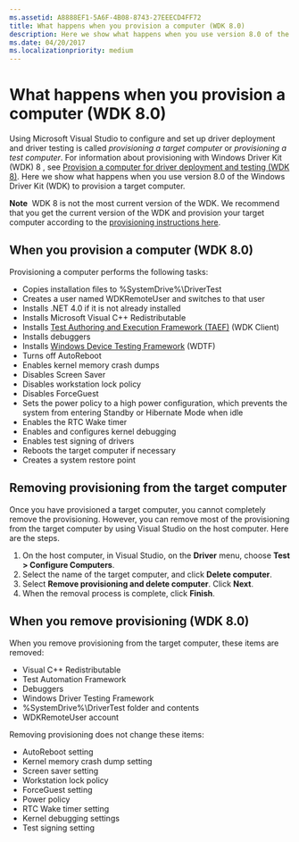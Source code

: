 ```yaml
---
ms.assetid: A8888EF1-5A6F-4B08-8743-27EEECD4FF72
title: What happens when you provision a computer (WDK 8.0)
description: Here we show what happens when you use version 8.0 of the Windows Driver Kit (WDK) to provision a target computer.
ms.date: 04/20/2017
ms.localizationpriority: medium
---
```


# What happens when you provision a computer (WDK 8.0)

Using Microsoft Visual Studio to configure and set up driver deployment and driver testing is called *provisioning a target computer* or *provisioning a test computer*. For information about provisioning with Windows Driver Kit (WDK) 8 , see [Provision a computer for driver deployment and testing (WDK 8)](https://docs.microsoft.com/previous-versions/hh698272(v=vs.85)). Here we show what happens when you use version 8.0 of the Windows Driver Kit (WDK) to provision a target computer.

**Note**  WDK 8 is not the most current version of the WDK. We recommend that you get the current version of the WDK and provision your target computer according to the [provisioning instructions here](https://docs.microsoft.com/previous-versions/hh698272(v=vs.85)).

 

## <span id="when_you_provision_a_computer_wdk_8_0"></span><span id="WHEN_YOU_PROVISION_A_COMPUTER_WDK_8_0"></span>When you provision a computer (WDK 8.0)


Provisioning a computer performs the following tasks:

-   Copies installation files to %SystemDrive%\\DriverTest
-   Creates a user named WDKRemoteUser and switches to that user
-   Installs .NET 4.0 if it is not already installed
-   Installs Microsoft Visual C++ Redistributable
-   Installs [Test Authoring and Execution Framework (TAEF)](https://docs.microsoft.com/windows-hardware/drivers/taef/index) (WDK Client)
-   Installs debuggers
-   Installs [Windows Device Testing Framework](https://docs.microsoft.com/windows-hardware/drivers/wdtf/index) (WDTF)
-   Turns off AutoReboot
-   Enables kernel memory crash dumps
-   Disables Screen Saver
-   Disables workstation lock policy
-   Disables ForceGuest
-   Sets the power policy to a high power configuration, which prevents the system from entering Standby or Hibernate Mode when idle
-   Enables the RTC Wake timer
-   Enables and configures kernel debugging
-   Enables test signing of drivers
-   Reboots the target computer if necessary
-   Creates a system restore point

## <span id="Removing_provisioning_from_the_target_computer"></span><span id="removing_provisioning_from_the_target_computer"></span><span id="REMOVING_PROVISIONING_FROM_THE_TARGET_COMPUTER"></span>Removing provisioning from the target computer


Once you have provisioned a target computer, you cannot completely remove the provisioning. However, you can remove most of the provisioning from the target computer by using Visual Studio on the host computer. Here are the steps.

1.  On the host computer, in Visual Studio, on the **Driver** menu, choose **Test &gt; Configure Computers**.
2.  Select the name of the target computer, and click **Delete computer**.
3.  Select **Remove provisioning and delete computer**. Click **Next**.
4.  When the removal process is complete, click **Finish**.

## <span id="when_you_remove_provisioning__wdk_8.0_"></span><span id="WHEN_YOU_REMOVE_PROVISIONING__WDK_8.0_"></span>When you remove provisioning (WDK 8.0)


When you remove provisioning from the target computer, these items are removed:

-   Visual C++ Redistributable
-   Test Automation Framework
-   Debuggers
-   Windows Driver Testing Framework
-   %SystemDrive%\\DriverTest folder and contents
-   WDKRemoteUser account

Removing provisioning does not change these items:

-   AutoReboot setting
-   Kernel memory crash dump setting
-   Screen saver setting
-   Workstation lock policy
-   ForceGuest setting
-   Power policy
-   RTC Wake timer setting
-   Kernel debugging settings
-   Test signing setting

 

 






